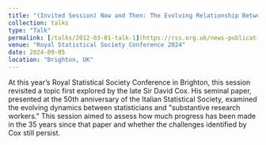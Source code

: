 ```yaml
---
title: "(Invited Session) Now and Then: The Evolving Relationship Between Medical Statisticians and Clinical Researchers"
collection: talks
type: "Talk"
permalink: [/talks/2012-03-01-talk-1](https://rss.org.uk/news-publication/news-publications/2024/sections-and-group-news/event-report-now-and-then-the-evolving-relationshi/)
venue: "Royal Statistical Society Conference 2024"
date: 2024-09-05
location: "Brighton, UK"
---
```


At this year’s Royal Statistical Society Conference in Brighton, this session revisited a topic first explored by the late Sir David Cox. His seminal paper, presented at the 50th anniversary of the Italian Statistical Society, examined the evolving dynamics between statisticians and "substantive research workers." This session aimed to assess how much progress has been made in the 35 years since that paper and whether the challenges identified by Cox still persist.
